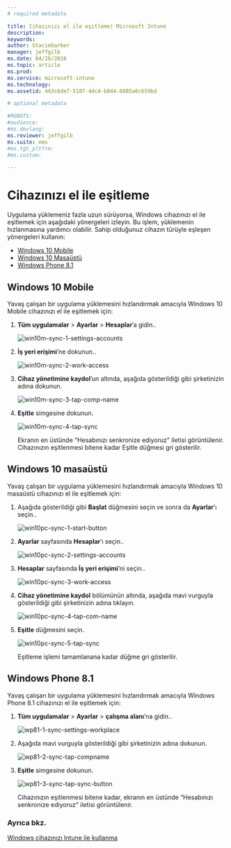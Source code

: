 ```yaml
---
# required metadata

title: Cihazınızı el ile eşitleme| Microsoft Intune
description:
keywords:
author: Staciebarker
manager: jeffgilb
ms.date: 04/28/2016
ms.topic: article
ms.prod:
ms.service: microsoft-intune
ms.technology:
ms.assetid: 443c6de7-5187-4dc4-b844-6085a0c659bd

# optional metadata

#ROBOTS:
#audience:
#ms.devlang:
ms.reviewer: jeffgilb
ms.suite: ems
#ms.tgt_pltfrm:
#ms.custom:

---
```



# Cihazınızı el ile eşitleme
Uygulama yüklemeniz fazla uzun sürüyorsa, Windows cihazınızı el ile eşitlemek için aşağıdaki yönergeleri izleyin. Bu işlem, yüklemenin hızlanmasına yardımcı olabilir. Sahip olduğunuz cihazın türüyle eşleşen yönergeleri kullanın:

* [Windows 10 Mobile](#windows-10-mobile)
* [Windows 10 Masaüstü](#windows-10-desktop)
* [Windows Phone 8.1](#windows-phone-8-1)


## Windows 10 Mobile
Yavaş çalışan bir uygulama yüklemesini hızlandırmak amacıyla Windows 10 Mobile cihazınızı el ile eşitlemek için:

1. **Tüm uygulamalar** > **Ayarlar** > **Hesaplar**’a gidin..

    ![win10m-sync-1-settings-accounts](./media/win10m-sync-1-settings-accounts.png)
    
2. **İş yeri erişimi**’ne dokunun..

    ![win10m-sync-2-work-access](./media/win10m-sync-2-work-access.png)
    
3. **Cihaz yönetimine kaydol**’un altında, aşağıda gösterildiği gibi şirketinizin adına dokunun.

    ![win10m-sync-3-tap-comp-name](./media/win10m-sync-3-tap-comp-name.png)
    
4. **Eşitle** simgesine dokunun.

    ![win10m-sync-4-tap-sync](./media/win10m-sync-4-tap-sync.png)
    
    Ekranın en üstünde “Hesabınızı senkronize ediyoruz” iletisi görüntülenir. Cihazınızın eşitlenmesi bitene kadar Eşitle düğmesi gri gösterilir.

## Windows 10 masaüstü
Yavaş çalışan bir uygulama yüklemesini hızlandırmak amacıyla Windows 10 masaüstü cihazınızı el ile eşitlemek için:

1. Aşağıda gösterildiği gibi **Başlat** düğmesini seçin ve sonra da **Ayarlar**’ı seçin..

    ![win10pc-sync-1-start-button](./media/win10pc-sync-1-start-button.png)
    
2. **Ayarlar** sayfasında **Hesaplar**’ı seçin..
 
    ![win10pc-sync-2-settings-accounts](./media/win10pc-sync-2-settings-accounts.png)
    
3. **Hesaplar** sayfasında **İş yeri erişimi**’ni seçin..
    
    ![win10pc-sync-3-work-access](./media/win10pc-sync-3-work-access.png)
    
4. **Cihaz yönetimine kaydol** bölümünün altında, aşağıda mavi vurguyla gösterildiği gibi şirketinizin adına tıklayın.
    
    ![win10pc-sync-4-tap-com-name](./media/win10pc-sync-4-tap-com-name.png)
   
5. **Eşitle** düğmesini seçin.
    
    ![win10pc-sync-5-tap-sync](./media/win10pc-sync-5-tap-sync.png)
   
   Eşitleme işlemi tamamlanana kadar düğme gri gösterilir.

## Windows Phone 8.1
Yavaş çalışan bir uygulama yüklemesini hızlandırmak amacıyla Windows Phone 8.1 cihazınızı el ile eşitlemek için:

1. **Tüm uygulamalar** > **Ayarlar** > **çalışma alanı**’na gidin..

    ![wp81-1-sync-settings-workplace](./media/wp81-1-sync-settings-workplace.png)
    
2. Aşağıda mavi vurguyla gösterildiği gibi şirketinizin adına dokunun.

    ![wp81-2-sync-tap-compname](./media/wp81-2-sync-tap-compname.png)
   
3. **Eşitle** simgesine dokunun.

    ![wp81-3-sync-tap-sync-button](./media/wp81-3-sync-tap-sync-button.png)
    
   Cihazınızın eşitlenmesi bitene kadar, ekranın en üstünde “Hesabınızı senkronize ediyoruz” iletisi görüntülenir.


### Ayrıca bkz.
[Windows cihazınızı Intune ile kullanma](using-your-windows-device-with-intune.md)


<!--HONumber=May16_HO1-->


